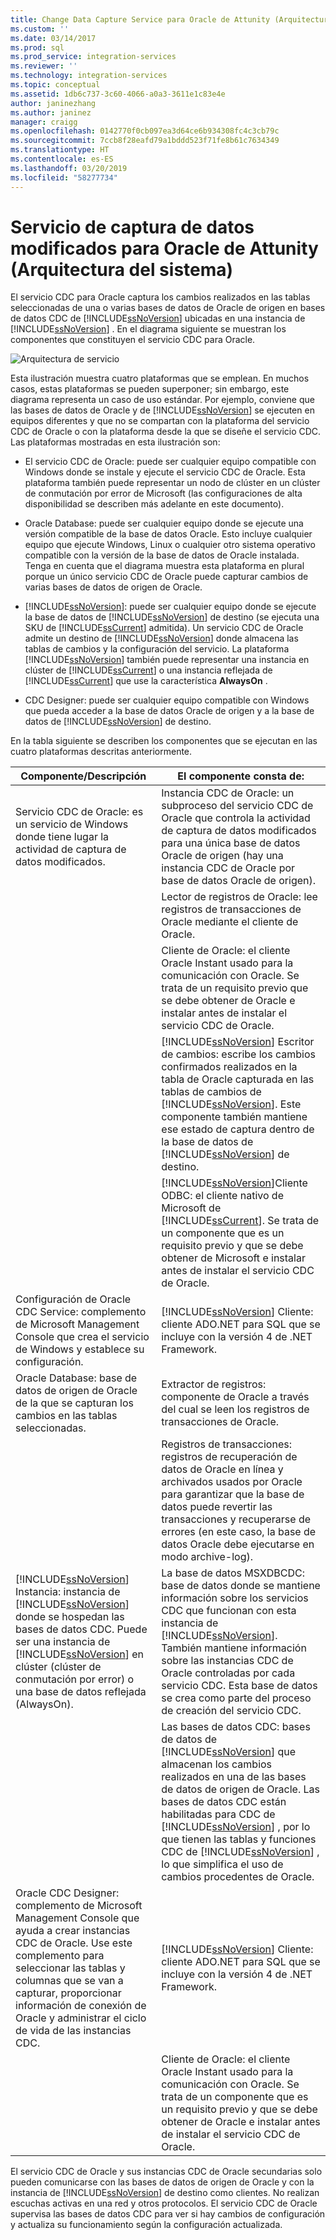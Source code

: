 ```yaml
---
title: Change Data Capture Service para Oracle de Attunity (Arquitectura del sistema) | Microsoft Docs
ms.custom: ''
ms.date: 03/14/2017
ms.prod: sql
ms.prod_service: integration-services
ms.reviewer: ''
ms.technology: integration-services
ms.topic: conceptual
ms.assetid: 1db6c737-3c60-4066-a0a3-3611e1c83e4e
author: janinezhang
ms.author: janinez
manager: craigg
ms.openlocfilehash: 0142770f0cb097ea3d64ce6b934308fc4c3cb79c
ms.sourcegitcommit: 7ccb8f28eafd79a1bddd523f71fe8b61c7634349
ms.translationtype: HT
ms.contentlocale: es-ES
ms.lasthandoff: 03/20/2019
ms.locfileid: "58277734"
---
```

# <a name="change-data-capture-service-for-oracle-by-attunity-system-architecture"></a>Servicio de captura de datos modificados para Oracle de Attunity (Arquitectura del sistema)
  El servicio CDC para Oracle captura los cambios realizados en las tablas seleccionadas de una o varias bases de datos de Oracle de origen en bases de datos CDC de [!INCLUDE[ssNoVersion](../../includes/ssnoversion-md.md)] ubicadas en una instancia de [!INCLUDE[ssNoVersion](../../includes/ssnoversion-md.md)] . En el diagrama siguiente se muestran los componentes que constituyen el servicio CDC para Oracle.  
  
 ![Arquitectura de servicio](../../integration-services/change-data-capture/media/service-architecture.gif "Service Architecture")  
  
 Esta ilustración muestra cuatro plataformas que se emplean. En muchos casos, estas plataformas se pueden superponer; sin embargo, este diagrama representa un caso de uso estándar. Por ejemplo, conviene que las bases de datos de Oracle y de [!INCLUDE[ssNoVersion](../../includes/ssnoversion-md.md)] se ejecuten en equipos diferentes y que no se compartan con la plataforma del servicio CDC de Oracle o con la plataforma desde la que se diseñe el servicio CDC. Las plataformas mostradas en esta ilustración son:  
  
-   El servicio CDC de Oracle: puede ser cualquier equipo compatible con Windows donde se instale y ejecute el servicio CDC de Oracle. Esta plataforma también puede representar un nodo de clúster en un clúster de conmutación por error de Microsoft (las configuraciones de alta disponibilidad se describen más adelante en este documento).  
  
-   Oracle Database: puede ser cualquier equipo donde se ejecute una versión compatible de la base de datos Oracle. Esto incluye cualquier equipo que ejecute Windows, Linux o cualquier otro sistema operativo compatible con la versión de la base de datos de Oracle instalada. Tenga en cuenta que el diagrama muestra esta plataforma en plural porque un único servicio CDC de Oracle puede capturar cambios de varias bases de datos de origen de Oracle.  
  
-   [!INCLUDE[ssNoVersion](../../includes/ssnoversion-md.md)]: puede ser cualquier equipo donde se ejecute la base de datos de [!INCLUDE[ssNoVersion](../../includes/ssnoversion-md.md)] de destino (se ejecuta una SKU de [!INCLUDE[ssCurrent](../../includes/sscurrent-md.md)] admitida). Un servicio CDC de Oracle admite un destino de [!INCLUDE[ssNoVersion](../../includes/ssnoversion-md.md)] donde almacena las tablas de cambios y la configuración del servicio. La plataforma [!INCLUDE[ssNoVersion](../../includes/ssnoversion-md.md)] también puede representar una instancia en clúster de [!INCLUDE[ssCurrent](../../includes/sscurrent-md.md)] o una instancia reflejada de [!INCLUDE[ssCurrent](../../includes/sscurrent-md.md)] que use la característica **AlwaysOn** .  
  
-   CDC Designer: puede ser cualquier equipo compatible con Windows que pueda acceder a la base de datos Oracle de origen y a la base de datos de [!INCLUDE[ssNoVersion](../../includes/ssnoversion-md.md)] de destino.  
  
 En la tabla siguiente se describen los componentes que se ejecutan en las cuatro plataformas descritas anteriormente.  
  
|Componente/Descripción|El componente consta de:|  
|----------------------------|----------------------------|  
|Servicio CDC de Oracle: es un servicio de Windows donde tiene lugar la actividad de captura de datos modificados.|Instancia CDC de Oracle: un subproceso del servicio CDC de Oracle que controla la actividad de captura de datos modificados para una única base de datos Oracle de origen (hay una instancia CDC de Oracle por base de datos Oracle de origen).|  
||Lector de registros de Oracle: lee registros de transacciones de Oracle mediante el cliente de Oracle.|  
||Cliente de Oracle: el cliente Oracle Instant usado para la comunicación con Oracle. Se trata de un requisito previo que se debe obtener de Oracle e instalar antes de instalar el servicio CDC de Oracle.|  
||[!INCLUDE[ssNoVersion](../../includes/ssnoversion-md.md)] Escritor de cambios: escribe los cambios confirmados realizados en la tabla de Oracle capturada en las tablas de cambios de [!INCLUDE[ssNoVersion](../../includes/ssnoversion-md.md)]. Este componente también mantiene ese estado de captura dentro de la base de datos de [!INCLUDE[ssNoVersion](../../includes/ssnoversion-md.md)] de destino.|  
||[!INCLUDE[ssNoVersion](../../includes/ssnoversion-md.md)]Cliente ODBC: el cliente nativo de Microsoft de [!INCLUDE[ssCurrent](../../includes/sscurrent-md.md)]. Se trata de un componente que es un requisito previo y que se debe obtener de Microsoft e instalar antes de instalar el servicio CDC de Oracle.|  
|Configuración de Oracle CDC Service: complemento de Microsoft Management Console que crea el servicio de Windows y establece su configuración.|[!INCLUDE[ssNoVersion](../../includes/ssnoversion-md.md)] Cliente: cliente ADO.NET para SQL que se incluye con la versión 4 de .NET Framework.|  
|Oracle Database: base de datos de origen de Oracle de la que se capturan los cambios en las tablas seleccionadas.|Extractor de registros: componente de Oracle a través del cual se leen los registros de transacciones de Oracle.|  
||Registros de transacciones: registros de recuperación de datos de Oracle en línea y archivados usados por Oracle para garantizar que la base de datos puede revertir las transacciones y recuperarse de errores (en este caso, la base de datos Oracle debe ejecutarse en modo archive-log).|  
|[!INCLUDE[ssNoVersion](../../includes/ssnoversion-md.md)] Instancia: instancia de [!INCLUDE[ssNoVersion](../../includes/ssnoversion-md.md)] donde se hospedan las bases de datos CDC. Puede ser una instancia de [!INCLUDE[ssNoVersion](../../includes/ssnoversion-md.md)] en clúster (clúster de conmutación por error) o una base de datos reflejada (AlwaysOn).|La base de datos MSXDBCDC: base de datos donde se mantiene información sobre los servicios CDC que funcionan con esta instancia de [!INCLUDE[ssNoVersion](../../includes/ssnoversion-md.md)]. También mantiene información sobre las instancias CDC de Oracle controladas por cada servicio CDC. Esta base de datos se crea como parte del proceso de creación del servicio CDC.|  
||Las bases de datos CDC: bases de datos de [!INCLUDE[ssNoVersion](../../includes/ssnoversion-md.md)] que almacenan los cambios realizados en una de las bases de datos de origen de Oracle. Las bases de datos CDC están habilitadas para CDC de [!INCLUDE[ssNoVersion](../../includes/ssnoversion-md.md)] , por lo que tienen las tablas y funciones CDC de [!INCLUDE[ssNoVersion](../../includes/ssnoversion-md.md)] , lo que simplifica el uso de cambios procedentes de Oracle.|  
|Oracle CDC Designer: complemento de Microsoft Management Console que ayuda a crear instancias CDC de Oracle. Use este complemento para seleccionar las tablas y columnas que se van a capturar, proporcionar información de conexión de Oracle y administrar el ciclo de vida de las instancias CDC.|[!INCLUDE[ssNoVersion](../../includes/ssnoversion-md.md)] Cliente: cliente ADO.NET para SQL que se incluye con la versión 4 de .NET Framework.|  
||Cliente de Oracle: el cliente Oracle Instant usado para la comunicación con Oracle. Se trata de un componente que es un requisito previo y que se debe obtener de Oracle e instalar antes de instalar el servicio CDC de Oracle.|  
  
 El servicio CDC de Oracle y sus instancias CDC de Oracle secundarias solo pueden comunicarse con las bases de datos de origen de Oracle y con la instancia de [!INCLUDE[ssNoVersion](../../includes/ssnoversion-md.md)] de destino como clientes. No realizan escuchas activas en una red y otros protocolos. El servicio CDC de Oracle supervisa las bases de datos CDC para ver si hay cambios de configuración y actualiza su funcionamiento según la configuración actualizada.  
  
  
